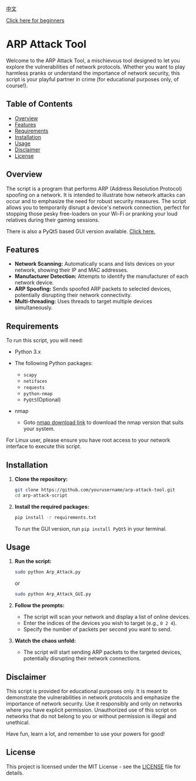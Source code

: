 [中文](README.zh.md)

[Click here for beginners](docs/README_GUI.en.md)

# ARP Attack Tool

Welcome to the ARP Attack Tool, a mischievous tool designed to let you explore the vulnerabilities of network protocols. Whether you want to play harmless pranks or understand the importance of network security, this script is your playful partner in crime (for educational purposes only, of course!).

## Table of Contents

- [Overview](#overview)
- [Features](#features)
- [Requirements](#requirements)
- [Installation](#installation)
- [Usage](#usage)
- [Disclaimer](#disclaimer)
- [License](#License)

## Overview

The script is a program that performs ARP (Address Resolution Protocol) spoofing on a network. It is intended to illustrate how network attacks can occur and to emphasize the need for robust security measures. The script allows you to temporarily disrupt a device's network connection, perfect for stopping those pesky free-loaders on your Wi-Fi or pranking your loud relatives during their gaming sessions.

There is also a PyQt5 based GUI version available. [Click here.](GUI_Version)

## Features

- **Network Scanning:** Automatically scans and lists devices on your network, showing their IP and MAC addresses.
- **Manufacturer Detection:** Attempts to identify the manufacturer of each network device.
- **ARP Spoofing:** Sends spoofed ARP packets to selected devices, potentially disrupting their network connectivity.
- **Multi-threading:** Uses threads to target multiple devices simultaneously.

## Requirements

To run this script, you will need:

- Python 3.x
- The following Python packages:
  - `scapy`
  - `netifaces`
  - `requests`
  - `python-nmap`
  - `PyQt5`(Optional)

- nmap
  - Goto [nmap download link](https://nmap.org/download.html) to download the nmap version that suits your system.

For Linux user, please ensure you have root access to your network interface to execute this script.

## Installation

1. **Clone the repository:**
   ```bash
   git clone https://github.com/yourusername/arp-attack-tool.git
   cd arp-attack-script
   ```

2. **Install the required packages:**
   ```bash
   pip install -r requirements.txt
   ```
   To run the GUI version, run `pip install PyQt5` in your terminal.

## Usage

1. **Run the script:**
   ```bash
   sudo python Arp_Attack.py
   ```
   or
   ```bash
   sudo python Arp_Attack_GUI.py
   ```

3. **Follow the prompts:**
   - The script will scan your network and display a list of online devices.
   - Enter the indices of the devices you wish to target (e.g., `0 2 4`).
   - Specify the number of packets per second you want to send.

4. **Watch the chaos unfold:**
   - The script will start sending ARP packets to the targeted devices, potentially disrupting their network connections.

## Disclaimer

This script is provided for educational purposes only. It is meant to demonstrate the vulnerabilities in network protocols and emphasize the importance of network security. Use it responsibly and only on networks where you have explicit permission. Unauthorized use of this script on networks that do not belong to you or without permission is illegal and unethical.

Have fun, learn a lot, and remember to use your powers for good!

## License

This project is licensed under the MIT License - see the [LICENSE](LICENSE) file for details.
